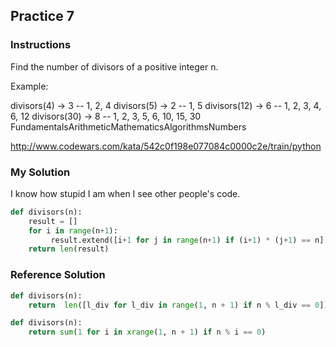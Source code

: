 
## Practice 7
### Instructions

Find the number of divisors of a positive integer n.

Example:

divisors(4) -> 3 -- 1, 2, 4
divisors(5) -> 2 -- 1, 5
divisors(12) -> 6 -- 1, 2, 3, 4, 6, 12
divisors(30) -> 8 -- 1, 2, 3, 5, 6, 10, 15, 30
FundamentalsArithmeticMathematicsAlgorithmsNumbers

http://www.codewars.com/kata/542c0f198e077084c0000c2e/train/python

### My Solution

I know how stupid I am when I see other people's code.

```python
def divisors(n):
    result = []
    for i in range(n+1):
         result.extend([i+1 for j in range(n+1) if (i+1) * (j+1) == n])
    return len(result)
```

### Reference Solution
```python
def divisors(n):
    return  len([l_div for l_div in range(1, n + 1) if n % l_div == 0]);
```
```python
def divisors(n):
    return sum(1 for i in xrange(1, n + 1) if n % i == 0)
```
